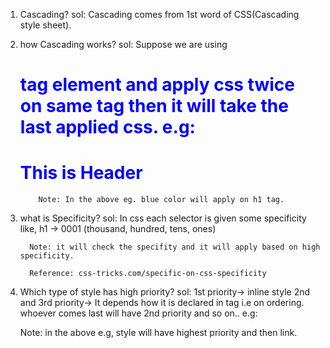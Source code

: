 1. Cascading?
sol: Cascading comes from 1st word of CSS(Cascading style sheet).
    

2. how Cascading works?
sol: Suppose we are using <h1> tag element and apply css twice on same tag then it will take the last applied css.
     e.g:
            <style>
                h1{
                    color:red;
                }
                h1{
                    color:blue;
                }
            </style>
           <h1>This is Header</h1>

           Note: In the above eg. blue color will apply on h1 tag.

3. what is Specificity?
sol: In css each selector is given some specificity like, 
         h1 -> 0001 (thousand, hundred, tens, ones)

         Note: it will check the specifity and it will apply based on high specificity.

         Reference: css-tricks.com/specific-on-css-specificity

4. Which type of style has high priority?
sol:  1st priority-> inline style
      2nd and 3rd priority-> It depends how it is declared in <head> tag i.e on ordering. whoever comes last will have 2nd priority and so on..
      e.g: 
      <html>
      <head>
      <style>
        <link rel="stylesheet" href="styles.css">
        <style>
         h2{
            color:blue;
         }
        </style>
        </style>
      </head>
      </html>

      Note: in the above e.g, style will have highest priority and then link.